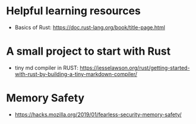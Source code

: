 # Helpful learning resources
* Basics of Rust: https://doc.rust-lang.org/book/title-page.html

# A small project to start with Rust
* tiny md compiler in RUST: https://jesselawson.org/rust/getting-started-with-rust-by-building-a-tiny-markdown-compiler/

# Memory Safety
* https://hacks.mozilla.org/2019/01/fearless-security-memory-safety/
